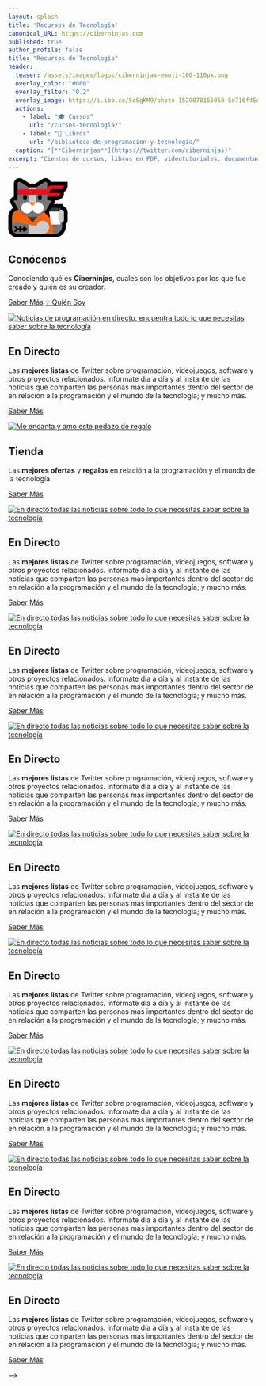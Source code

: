 ```yaml
---
layout: splash
title: 'Recursos de Tecnología'
canonical_URL: https://ciberninjas.com
published: true
author_profile: false
title: "Recursos de Tecnología"
header:
  teaser: /assets/images/logos/ciberninjas-emoji-160-110px.png
  overlay_color: "#000"
  overlay_filter: "0.2"
  overlay_image: https://i.ibb.co/ScSgKM9/photo-1529078155058-5d716f45d604-ixlib-rb-1-2.jpg
  actions:
    - label: "🎓 Cursos"
      url: "/cursos-tecnologia/"
    - label: "📖 Libros"
      url: "/biblioteca-de-programacion-y-tecnologia/"
  caption: "[**Ciberninjas**](https://twitter.com/ciberninjas)"
excerpt: "Cientos de cursos, libros en PDF, videotutoriales, documentación, artículos, software y mucho más.."
---
```

<!-- CAJA 1 -->
<div class="feature__wrapper">
<div class="feature__item--left">
    <div class="archive__item">
        <div class="archive__item-teaser">
            <a href="/que-es-ciberninjas/" alt="Qué es Ciberninjas"><img src="/assets/images/logos/ciberninjas-emoji-120px.png" alt="Conociendo que es Ciberninjas, para y porque que ha sido creado"></a>
        </div>
        <div class="archive__item-body">
            <h2 class="archive__item-title">Conócenos</h2>
            <div class="archive__item-excerpt">
                <p>Conociendo qué es <strong>Ciberninjas</strong>, cuales son los objetivos por los que fue creado y quién es su creador.</p>
            </div>
            <p><a href="/que-es-ciberninjas/" title="Qués es Ciberninjas" class="btn btn--primary">Saber Más</a> <a href="/quien-soy/" class="btn btn--primary">💡 Quién Soy</a></p>
        </div>
    </div>
</div>
</div>
<!-- CAJA 2 -->
<div class="feature__wrapper">
<div class="feature__item--right">
    <div class="archive__item">
        <div class="archive__item-teaser">
            <a href="/directo/" title="Noticias de Programación en Directo"><img src="https://media0.giphy.com/media/cpszGUjwmcIU0/giphy.gif?cid=790b761162fc703962d731cc93ed70c9686c7ea95827a03f&rid=giphy.gif" alt="Noticias de programación en directo, encuentra todo lo que necesitas saber sobre la tecnología"></a>
        </div>
        <div class="archive__item-body">
            <h2 class="archive__item-title">En Directo</h2>
            <div class="archive__item-excerpt">
                <p>Las <strong>mejores listas</strong> de Twitter sobre programación, videojuegos, software y otros proyectos relacionados. Informate día a día y al instante de las noticias que comparten las personas más importantes dentro del sector de en relación a la programación y el mundo de la tecnología; y mucho más.</p>
            </div>
            <p><a href="/directo/" title="Las noticias en directo sobre desarrolladores web y programación y diseño gráfico y videojuegos" class="btn btn--primary">Saber Más</a></p>
        </div>
    </div>
</div>
</div>
<!-- CAJA 3 -->
<div class="feature__wrapper">
<div class="feature__item--left">
    <div class="archive__item">
        <div class="archive__item-teaser">
            <a href="/amazon/" alt="El Regalazo del Año"><img src="https://i.ibb.co/TK5yj59/regalo-pequeno-disfrutando.gif" alt="Me encanta y amo este pedazo de regalo"></a>
        </div>
        <div class="archive__item-body">
            <h2 class="archive__item-title">Tienda</h2>
            <div class="archive__item-excerpt">
                <p>Las <strong>mejores ofertas</strong> y <strong>regalos</strong> en relación a la programación y el mundo de la tecnología.</p>
            </div>
            <p><a href="/amazon/" class="btn btn--primary">Saber Más</a></p>
        </div>
    </div>
</div>
</div>
<!-- CAJA 4 -->
<div class="feature__wrapper">
<div class="feature__item--right">
    <div class="archive__item">
        <div class="archive__item-teaser">
            <a href="/directo/" alt="El Regalazo del Año"><img src="https://media0.giphy.com/media/cpszGUjwmcIU0/giphy.gif?cid=790b761162fc703962d731cc93ed70c9686c7ea95827a03f&rid=giphy.gif" alt="En directo todas las noticias sobre todo lo que necesitas saber sobre la tecnología"></a>
        </div>
        <div class="archive__item-body">
            <h2 class="archive__item-title">En Directo</h2>
            <div class="archive__item-excerpt">
                <p>Las <strong>mejores listas</strong> de Twitter sobre programación, videojuegos, software y otros proyectos relacionados. Informate día a día y al instante de las noticias que comparten las personas más importantes dentro del sector de en relación a la programación y el mundo de la tecnología; y mucho más.</p>
            </div>
            <p><a href="/directo/" class="btn btn--primary">Saber Más</a></p>
        </div>
    </div>
</div>
</div>

<!--
<!-- CAJA 4 -->
<div class="feature__wrapper">
<div class="feature__item--right">
    <div class="archive__item">
        <div class="archive__item-teaser">
            <a href="/directo/" alt="El Regalazo del Año"><img src="https://media0.giphy.com/media/cpszGUjwmcIU0/giphy.gif?cid=790b761162fc703962d731cc93ed70c9686c7ea95827a03f&rid=giphy.gif" alt="En directo todas las noticias sobre todo lo que necesitas saber sobre la tecnología"></a>
        </div>
        <div class="archive__item-body">
            <h2 class="archive__item-title">En Directo</h2>
            <div class="archive__item-excerpt">
                <p>Las <strong>mejores listas</strong> de Twitter sobre programación, videojuegos, software y otros proyectos relacionados. Informate día a día y al instante de las noticias que comparten las personas más importantes dentro del sector de en relación a la programación y el mundo de la tecnología; y mucho más.</p>
            </div>
            <p><a href="/directo/" class="btn btn--primary">Saber Más</a></p>
        </div>
    </div>
</div>
</div>
<!-- CAJA 4 -->
<div class="feature__wrapper">
<div class="feature__item--right">
    <div class="archive__item">
        <div class="archive__item-teaser">
            <a href="/directo/" alt="El Regalazo del Año"><img src="https://media0.giphy.com/media/cpszGUjwmcIU0/giphy.gif?cid=790b761162fc703962d731cc93ed70c9686c7ea95827a03f&rid=giphy.gif" alt="En directo todas las noticias sobre todo lo que necesitas saber sobre la tecnología"></a>
        </div>
        <div class="archive__item-body">
            <h2 class="archive__item-title">En Directo</h2>
            <div class="archive__item-excerpt">
                <p>Las <strong>mejores listas</strong> de Twitter sobre programación, videojuegos, software y otros proyectos relacionados. Informate día a día y al instante de las noticias que comparten las personas más importantes dentro del sector de en relación a la programación y el mundo de la tecnología; y mucho más.</p>
            </div>
            <p><a href="/directo/" class="btn btn--primary">Saber Más</a></p>
        </div>
    </div>
</div>
</div>
<!-- CAJA 4 -->
<div class="feature__wrapper">
<div class="feature__item--right">
    <div class="archive__item">
        <div class="archive__item-teaser">
            <a href="/directo/" alt="El Regalazo del Año"><img src="https://media0.giphy.com/media/cpszGUjwmcIU0/giphy.gif?cid=790b761162fc703962d731cc93ed70c9686c7ea95827a03f&rid=giphy.gif" alt="En directo todas las noticias sobre todo lo que necesitas saber sobre la tecnología"></a>
        </div>
        <div class="archive__item-body">
            <h2 class="archive__item-title">En Directo</h2>
            <div class="archive__item-excerpt">
                <p>Las <strong>mejores listas</strong> de Twitter sobre programación, videojuegos, software y otros proyectos relacionados. Informate día a día y al instante de las noticias que comparten las personas más importantes dentro del sector de en relación a la programación y el mundo de la tecnología; y mucho más.</p>
            </div>
            <p><a href="/directo/" class="btn btn--primary">Saber Más</a></p>
        </div>
    </div>
</div>
</div>
<!-- CAJA 4 -->
<div class="feature__wrapper">
<div class="feature__item--right">
    <div class="archive__item">
        <div class="archive__item-teaser">
            <a href="/directo/" alt="El Regalazo del Año"><img src="https://media0.giphy.com/media/cpszGUjwmcIU0/giphy.gif?cid=790b761162fc703962d731cc93ed70c9686c7ea95827a03f&rid=giphy.gif" alt="En directo todas las noticias sobre todo lo que necesitas saber sobre la tecnología"></a>
        </div>
        <div class="archive__item-body">
            <h2 class="archive__item-title">En Directo</h2>
            <div class="archive__item-excerpt">
                <p>Las <strong>mejores listas</strong> de Twitter sobre programación, videojuegos, software y otros proyectos relacionados. Informate día a día y al instante de las noticias que comparten las personas más importantes dentro del sector de en relación a la programación y el mundo de la tecnología; y mucho más.</p>
            </div>
            <p><a href="/directo/" class="btn btn--primary">Saber Más</a></p>
        </div>
    </div>
</div>
</div>
<!-- CAJA 4 -->
<div class="feature__wrapper">
<div class="feature__item--right">
    <div class="archive__item">
        <div class="archive__item-teaser">
            <a href="/directo/" alt="El Regalazo del Año"><img src="https://media0.giphy.com/media/cpszGUjwmcIU0/giphy.gif?cid=790b761162fc703962d731cc93ed70c9686c7ea95827a03f&rid=giphy.gif" alt="En directo todas las noticias sobre todo lo que necesitas saber sobre la tecnología"></a>
        </div>
        <div class="archive__item-body">
            <h2 class="archive__item-title">En Directo</h2>
            <div class="archive__item-excerpt">
                <p>Las <strong>mejores listas</strong> de Twitter sobre programación, videojuegos, software y otros proyectos relacionados. Informate día a día y al instante de las noticias que comparten las personas más importantes dentro del sector de en relación a la programación y el mundo de la tecnología; y mucho más.</p>
            </div>
            <p><a href="/directo/" class="btn btn--primary">Saber Más</a></p>
        </div>
    </div>
</div>
</div>
<!-- CAJA 4 -->
<div class="feature__wrapper">
<div class="feature__item--right">
    <div class="archive__item">
        <div class="archive__item-teaser">
            <a href="/directo/" alt="El Regalazo del Año"><img src="https://media0.giphy.com/media/cpszGUjwmcIU0/giphy.gif?cid=790b761162fc703962d731cc93ed70c9686c7ea95827a03f&rid=giphy.gif" alt="En directo todas las noticias sobre todo lo que necesitas saber sobre la tecnología"></a>
        </div>
        <div class="archive__item-body">
            <h2 class="archive__item-title">En Directo</h2>
            <div class="archive__item-excerpt">
                <p>Las <strong>mejores listas</strong> de Twitter sobre programación, videojuegos, software y otros proyectos relacionados. Informate día a día y al instante de las noticias que comparten las personas más importantes dentro del sector de en relación a la programación y el mundo de la tecnología; y mucho más.</p>
            </div>
            <p><a href="/directo/" class="btn btn--primary">Saber Más</a></p>
        </div>
    </div>
</div>
</div>
<!-- CAJA 4 -->
<div class="feature__wrapper">
<div class="feature__item--right">
    <div class="archive__item">
        <div class="archive__item-teaser">
            <a href="/directo/" alt="El Regalazo del Año"><img src="https://media0.giphy.com/media/cpszGUjwmcIU0/giphy.gif?cid=790b761162fc703962d731cc93ed70c9686c7ea95827a03f&rid=giphy.gif" alt="En directo todas las noticias sobre todo lo que necesitas saber sobre la tecnología"></a>
        </div>
        <div class="archive__item-body">
            <h2 class="archive__item-title">En Directo</h2>
            <div class="archive__item-excerpt">
                <p>Las <strong>mejores listas</strong> de Twitter sobre programación, videojuegos, software y otros proyectos relacionados. Informate día a día y al instante de las noticias que comparten las personas más importantes dentro del sector de en relación a la programación y el mundo de la tecnología; y mucho más.</p>
            </div>
            <p><a href="/directo/" class="btn btn--primary">Saber Más</a></p>
        </div>
    </div>
</div>
</div>
-->
<!-- Gráfica: https://app.flourish.studio/visualisation/1093102/edit -->